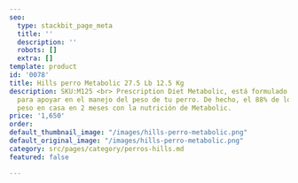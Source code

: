```yaml
---
seo:
  type: stackbit_page_meta
  title: ''
  description: ''
  robots: []
  extra: []
template: product
id: '0078'
title: Hills perro Metabolic 27.5 Lb 12.5 Kg
description: SKU:M125 <br> Prescription Diet Metabolic, está formulado especialmente
  para apoyar en el manejo del peso de tu perro. De hecho, el 88% de los perros perdieron
  peso en casa en 2 meses con la nutrición de Metabolic.
price: '1,650'
order: 
default_thumbnail_image: "/images/hills-perro-metabolic.png"
default_original_image: "/images/hills-perro-metabolic.png"
category: src/pages/category/perros-hills.md
featured: false

---
```

